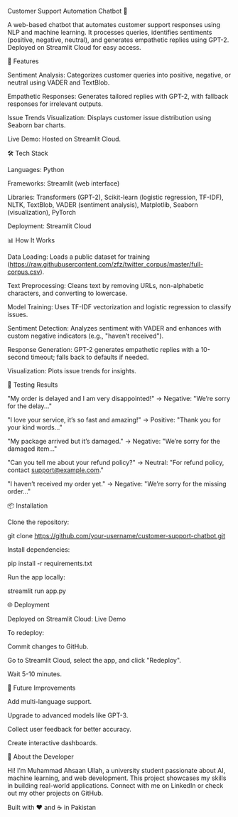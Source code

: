 Customer Support Automation Chatbot 🤖

A web-based chatbot that automates customer support responses using NLP and machine learning. It processes queries, identifies sentiments (positive, negative, neutral), and generates empathetic replies using GPT-2. Deployed on Streamlit Cloud for easy access.

🚀 Features





Sentiment Analysis: Categorizes customer queries into positive, negative, or neutral using VADER and TextBlob.



Empathetic Responses: Generates tailored replies with GPT-2, with fallback responses for irrelevant outputs.



Issue Trends Visualization: Displays customer issue distribution using Seaborn bar charts.



Live Demo: Hosted on Streamlit Cloud.

🛠️ Tech Stack





Languages: Python



Frameworks: Streamlit (web interface)



Libraries: Transformers (GPT-2), Scikit-learn (logistic regression, TF-IDF), NLTK, TextBlob, VADER (sentiment analysis), Matplotlib, Seaborn (visualization), PyTorch



Deployment: Streamlit Cloud

📊 How It Works





Data Loading: Loads a public dataset for training (https://raw.githubusercontent.com/zfz/twitter_corpus/master/full-corpus.csv).



Text Preprocessing: Cleans text by removing URLs, non-alphabetic characters, and converting to lowercase.



Model Training: Uses TF-IDF vectorization and logistic regression to classify issues.



Sentiment Detection: Analyzes sentiment with VADER and enhances with custom negative indicators (e.g., "haven’t received").



Response Generation: GPT-2 generates empathetic replies with a 10-second timeout; falls back to defaults if needed.



Visualization: Plots issue trends for insights.

🧪 Testing Results





"My order is delayed and I am very disappointed!" → Negative: "We’re sorry for the delay..."



"I love your service, it’s so fast and amazing!" → Positive: "Thank you for your kind words..."



"My package arrived but it’s damaged." → Negative: "We’re sorry for the damaged item..."



"Can you tell me about your refund policy?" → Neutral: "For refund policy, contact support@example.com."



"I haven’t received my order yet." → Negative: "We’re sorry for the missing order..."

📦 Installation





Clone the repository:

git clone https://github.com/your-username/customer-support-chatbot.git



Install dependencies:

pip install -r requirements.txt



Run the app locally:

streamlit run app.py

🌐 Deployment





Deployed on Streamlit Cloud: Live Demo



To redeploy:





Commit changes to GitHub.



Go to Streamlit Cloud, select the app, and click "Redeploy".



Wait 5-10 minutes.

🔮 Future Improvements





Add multi-language support.



Upgrade to advanced models like GPT-3.



Collect user feedback for better accuracy.



Create interactive dashboards.

📝 About the Developer

Hi! I’m Muhammad Ahsaan Ullah, a university student passionate about AI, machine learning, and web development. This project showcases my skills in building real-world applications. Connect with me on LinkedIn or check out my other projects on GitHub.



Built with ❤️ and ☕ in Pakistan
